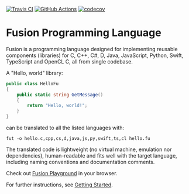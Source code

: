 [![Travis CI](https://app.travis-ci.com/fusionlanguage/fut.svg?branch=master)](https://app.travis-ci.com/fusionlanguage/fut)
[![GitHub Actions](https://github.com/fusionlanguage/fut/actions/workflows/test.yml/badge.svg)](https://github.com/fusionlanguage/fut/actions/workflows/test.yml)
[![codecov](https://codecov.io/gh/fusionlanguage/fut/branch/master/graph/badge.svg?token=M7UX4WJKI3)](https://codecov.io/gh/fusionlanguage/fut)

Fusion Programming Language
===========================

Fusion is a programming language designed for implementing reusable components
(libraries) for C, C++, C#, D, Java, JavaScript, Python, Swift, TypeScript
and OpenCL C, all from single codebase.

A "Hello, world" library:

```csharp
public class HelloFu
{
    public static string GetMessage()
    {
        return "Hello, world!";
    }
}
```

can be translated to all the listed languages with:
```
fut -o hello.c,cpp,cs,d,java,js,py,swift,ts,cl hello.fu
```

The translated code is lightweight (no virtual machine, emulation nor
dependencies), human-readable and fits well with the target language,
including naming conventions and documentation comments.

Check out [Fusion Playground](https://fusion-lang.org) in your browser.

For further instructions, see [Getting Started](doc/getting-started.md).
